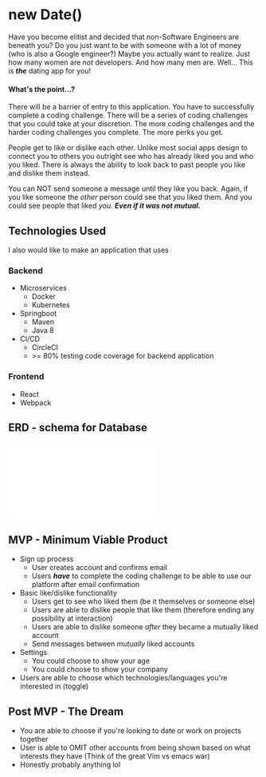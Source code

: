 # new Date()

Have you become elitist and decided that non-Software Engineers are beneath you?
Do you just want to be with someone with a lot of money (who is also a Google engineer?)
Maybe you actually want to realize. Just how many women are _not_ developers. And how many men are.
Well... This is **_the_** dating app for you!

#### What's the point...?
There will be a barrier of entry to this application.
You have to successfully complete a coding challenge.
There will be a series of coding challenges that you could take at your discretion.
The more coding challenges and the harder coding challenges you complete. The more perks you get.

People get to like or dislike each other.
Unlike most social apps design to connect you to others you outright see who has already liked you and who you liked.
There is always the ability to look back to past people you like and dislike them instead.

You can NOT send someone a message until they like you back.
Again, if you like someone the _other_ person could see that you liked them.
And you could see people that liked _you_.
**_Even if it was not mutual._**

## Technologies Used
I also would like to make an application that uses

### Backend
* Microservices
  * Docker
  * Kubernetes
* Springboot
  * Maven
  * Java 8
* CI/CD
  * CircleCI
  * \>= 80% testing code coverage for backend application
### Frontend
* React
* Webpack

## ERD - schema for Database
![image of ERD](/asset/newDateERD.pdf)

## MVP - Minimum Viable Product
* Sign up process
  * User creates account and confirms email
  * Users **_have_** to complete the coding challenge to be able to use our platform after email confirmation
* Basic like/dislike functionality
  * Users get to see who liked them (be it themselves or someone else)
  * Users are able to dislike people that like them (therefore ending any possibility at interaction)
  * Users are able to dislike someone _after_ they became a mutually liked account
  * Send messages between _mutually_ liked accounts
* Settings
  * You could choose to show your age
  * You could choose to show your company
* Users are able to choose which technologies/languages you're interested in (toggle)

## Post MVP - The Dream
* You are able to choose if you're looking to date or work on projects together
* User is able to OMIT other accounts from being shown based on what interests they have (Think of the great Vim vs emacs war)
* Honestly probably anything lol